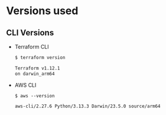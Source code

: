 # Versions used

## CLI Versions

- Terraform CLI
    ```bash
    $ terraform version

    Terraform v1.12.1
    on darwin_arm64
    ```
- AWS CLI
    ```
    $ aws --version

    aws-cli/2.27.6 Python/3.13.3 Darwin/23.5.0 source/arm64
    ```